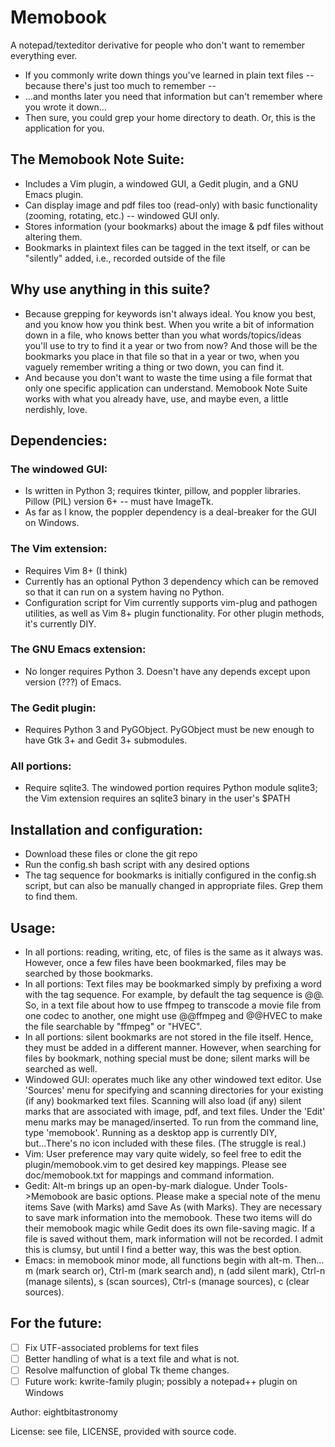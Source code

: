 # Memobook

A notepad/texteditor derivative for people who don't want to remember everything ever.
 -  If you commonly write down things you've learned in plain text files -- because there's just too much to remember --
 -  ...and months later you need that information but can't remember where you wrote it down...
 -  Then sure, you could grep your home directory to death. Or, this is the application for you.

## The Memobook Note Suite:
 -  Includes a Vim plugin, a windowed GUI, a Gedit plugin, and a GNU Emacs plugin.
 -  Can display image and pdf files too (read-only) with basic functionality (zooming, rotating, etc.) -- windowed GUI only.
 -  Stores information (your bookmarks) about the image & pdf files without altering them.
 -  Bookmarks in plaintext files can be tagged in the text itself, or can be "silently" added, i.e., recorded outside of the file

## Why use anything in this suite?
 -  Because grepping for keywords isn't always ideal. You know you best, and you know how you think best. When you write a bit of information down in a file, who knows better than you what words/topics/ideas you'll use to try to find it a year or two from now? And those will be the bookmarks you place in that file so that in a year or two, when you vaguely remember writing a thing or two down, you can find it.
 -  And because you don't want to waste the time using a file format that only one specific application can understand. Memobook Note Suite works with what you already have, use, and maybe even, a little nerdishly, love.

## Dependencies:

### The windowed GUI:
 -  Is written in Python 3; requires tkinter, pillow, and poppler libraries. Pillow (PIL) version 6+ -- must have ImageTk.
 -  As far as I know, the poppler dependency is a deal-breaker for the GUI on Windows.

### The Vim extension:
 -  Requires Vim 8+ (I think)
 -  Currently has an optional Python 3 dependency which can be removed so that it can run on a system having no Python.
 -  Configuration script for Vim currently supports vim-plug and pathogen utilities, as well as Vim 8+ plugin functionality. For other plugin methods, it's currently DIY.

### The GNU Emacs extension:
 -  No longer requires Python 3. Doesn't have any depends except upon version (???) of Emacs.

### The Gedit plugin:
 -  Requires Python 3 and PyGObject. PyGObject must be new enough to have Gtk 3+ and Gedit 3+ submodules.

### All portions:
 -  Require sqlite3. The windowed portion requires Python module sqlite3; the Vim extension requires an sqlite3 binary in the user's $PATH

## Installation and configuration:
 -  Download these files or clone the git repo
 -  Run the config.sh bash script with any desired options
 -  The tag sequence for bookmarks is initially configured in the config.sh script, but can also be manually changed in appropriate files. Grep them to find them.

## Usage: 
 -  In all portions: reading, writing, etc, of files is the same as it always was. However, once a few files have been bookmarked, files may be searched by those bookmarks. 
 -  In all portions: Text files may be bookmarked simply by prefixing a word with the tag sequence. For example, by default the tag sequence is @@. So, in a text file about how to use ffmpeg to transcode a movie file from one codec to another, one might use @@ffmpeg and @@HVEC to make the file searchable by "ffmpeg" or "HVEC".
 -  In all portions: silent bookmarks are not stored in the file itself. Hence, they must be added in a different manner. However, when searching for files by bookmark, nothing special must be done; silent marks will be searched as well.
 -  Windowed GUI: operates much like any other windowed text editor. Use 'Sources' menu for specifying and scanning directories for your existing (if any) bookmarked text files. Scanning will also load (if any) silent marks that are associated with image, pdf, and text files. Under the 'Edit' menu marks may be managed/inserted. To run from the command line, type 'memobook'. Running as a desktop app is currently DIY, but...There's no icon included with these files. (The struggle is real.)
 -  Vim: User preference may vary quite widely, so feel free to edit the plugin/memobook.vim to get desired key mappings. Please see doc/memobook.txt for mappings and command information.
 -  Gedit: Alt-m brings up an open-by-mark dialogue. Under Tools->Memobook are basic options. Please make a special note of the menu items Save (with Marks) amd Save As (with Marks). They are necessary to save mark information into the memobook. These two items will do their memobook magic while Gedit does its own file-saving magic. If a file is saved without them, mark information will not be recorded. I admit this is clumsy, but until I find a better way, this was the best option.
 -  Emacs: in memobook minor mode, all functions begin with alt-m. Then... m (mark search or), Ctrl-m (mark search and), n (add silent mark), Ctrl-n (manage silents), s (scan sources), Ctrl-s (manage sources), c (clear sources).

## For the future:
 - [ ]  Fix UTF-associated problems for text files
 - [ ]  Better handling of what is a text file and what is not.
 - [ ]  Resolve malfunction of global Tk theme changes.
 - [ ]  Future work: kwrite-family plugin; possibly a notepad++ plugin on Windows

Author: eightbitastronomy

License: see file, LICENSE, provided with source code.



